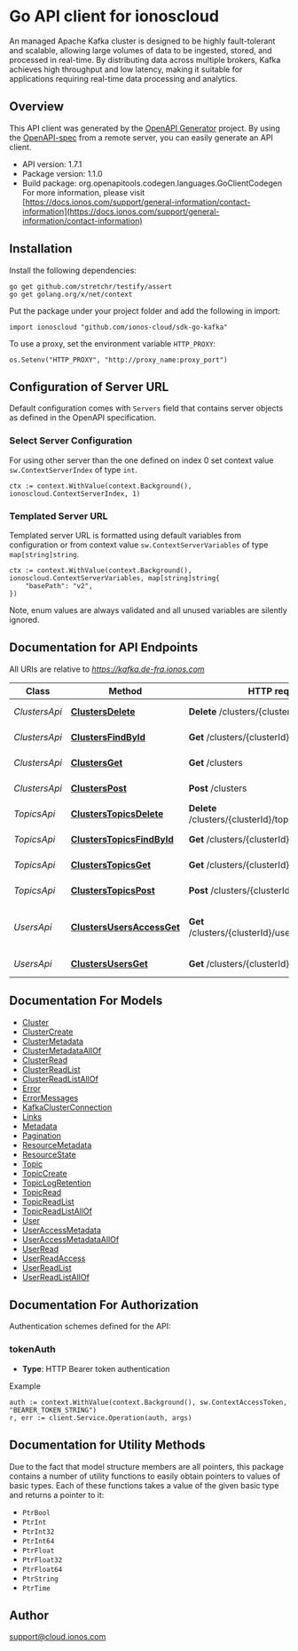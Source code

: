 # Go API client for ionoscloud

An managed Apache Kafka cluster is designed to be highly fault-tolerant and scalable,
allowing large volumes of data to be ingested, stored, and processed in real-time. By
distributing data across multiple brokers, Kafka achieves high throughput and low
latency, making it suitable for applications requiring real-time data processing and
analytics.


## Overview
This API client was generated by the [OpenAPI Generator](https://openapi-generator.tech) project.  By using the [OpenAPI-spec](https://www.openapis.org/) from a remote server, you can easily generate an API client.

- API version: 1.7.1
- Package version: 1.1.0
- Build package: org.openapitools.codegen.languages.GoClientCodegen
For more information, please visit [https://docs.ionos.com/support/general-information/contact-information](https://docs.ionos.com/support/general-information/contact-information)

## Installation

Install the following dependencies:

```shell
go get github.com/stretchr/testify/assert
go get golang.org/x/net/context
```

Put the package under your project folder and add the following in import:

```golang
import ionoscloud "github.com/ionos-cloud/sdk-go-kafka"
```

To use a proxy, set the environment variable `HTTP_PROXY`:

```golang
os.Setenv("HTTP_PROXY", "http://proxy_name:proxy_port")
```

## Configuration of Server URL

Default configuration comes with `Servers` field that contains server objects as defined in the OpenAPI specification.

### Select Server Configuration

For using other server than the one defined on index 0 set context value `sw.ContextServerIndex` of type `int`.

```golang
ctx := context.WithValue(context.Background(), ionoscloud.ContextServerIndex, 1)
```

### Templated Server URL

Templated server URL is formatted using default variables from configuration or from context value `sw.ContextServerVariables` of type `map[string]string`.

```golang
ctx := context.WithValue(context.Background(), ionoscloud.ContextServerVariables, map[string]string{
	"basePath": "v2",
})
```

Note, enum values are always validated and all unused variables are silently ignored.

## Documentation for API Endpoints

All URIs are relative to *https://kafka.de-fra.ionos.com*

Class | Method | HTTP request | Description
------------ | ------------- | ------------- | -------------
*ClustersApi* | [**ClustersDelete**](docs/api/ClustersApi.md#clustersdelete) | **Delete** /clusters/{clusterId} | Delete Cluster
*ClustersApi* | [**ClustersFindById**](docs/api/ClustersApi.md#clustersfindbyid) | **Get** /clusters/{clusterId} | Retrieve Cluster
*ClustersApi* | [**ClustersGet**](docs/api/ClustersApi.md#clustersget) | **Get** /clusters | Retrieve all Clusters
*ClustersApi* | [**ClustersPost**](docs/api/ClustersApi.md#clusterspost) | **Post** /clusters | Create Cluster
*TopicsApi* | [**ClustersTopicsDelete**](docs/api/TopicsApi.md#clusterstopicsdelete) | **Delete** /clusters/{clusterId}/topics/{topicId} | Delete Topic
*TopicsApi* | [**ClustersTopicsFindById**](docs/api/TopicsApi.md#clusterstopicsfindbyid) | **Get** /clusters/{clusterId}/topics/{topicId} | Retrieve Topic
*TopicsApi* | [**ClustersTopicsGet**](docs/api/TopicsApi.md#clusterstopicsget) | **Get** /clusters/{clusterId}/topics | Retrieve all Topics
*TopicsApi* | [**ClustersTopicsPost**](docs/api/TopicsApi.md#clusterstopicspost) | **Post** /clusters/{clusterId}/topics | Create Topic
*UsersApi* | [**ClustersUsersAccessGet**](docs/api/UsersApi.md#clustersusersaccessget) | **Get** /clusters/{clusterId}/users/{userId}/access | Retrieve Kafka User with credentials.
*UsersApi* | [**ClustersUsersGet**](docs/api/UsersApi.md#clustersusersget) | **Get** /clusters/{clusterId}/users | Retrieve all Users


## Documentation For Models

 - [Cluster](docs/models/Cluster.md)
 - [ClusterCreate](docs/models/ClusterCreate.md)
 - [ClusterMetadata](docs/models/ClusterMetadata.md)
 - [ClusterMetadataAllOf](docs/models/ClusterMetadataAllOf.md)
 - [ClusterRead](docs/models/ClusterRead.md)
 - [ClusterReadList](docs/models/ClusterReadList.md)
 - [ClusterReadListAllOf](docs/models/ClusterReadListAllOf.md)
 - [Error](docs/models/Error.md)
 - [ErrorMessages](docs/models/ErrorMessages.md)
 - [KafkaClusterConnection](docs/models/KafkaClusterConnection.md)
 - [Links](docs/models/Links.md)
 - [Metadata](docs/models/Metadata.md)
 - [Pagination](docs/models/Pagination.md)
 - [ResourceMetadata](docs/models/ResourceMetadata.md)
 - [ResourceState](docs/models/ResourceState.md)
 - [Topic](docs/models/Topic.md)
 - [TopicCreate](docs/models/TopicCreate.md)
 - [TopicLogRetention](docs/models/TopicLogRetention.md)
 - [TopicRead](docs/models/TopicRead.md)
 - [TopicReadList](docs/models/TopicReadList.md)
 - [TopicReadListAllOf](docs/models/TopicReadListAllOf.md)
 - [User](docs/models/User.md)
 - [UserAccessMetadata](docs/models/UserAccessMetadata.md)
 - [UserAccessMetadataAllOf](docs/models/UserAccessMetadataAllOf.md)
 - [UserRead](docs/models/UserRead.md)
 - [UserReadAccess](docs/models/UserReadAccess.md)
 - [UserReadList](docs/models/UserReadList.md)
 - [UserReadListAllOf](docs/models/UserReadListAllOf.md)


## Documentation For Authorization


Authentication schemes defined for the API:
### tokenAuth

- **Type**: HTTP Bearer token authentication

Example

```golang
auth := context.WithValue(context.Background(), sw.ContextAccessToken, "BEARER_TOKEN_STRING")
r, err := client.Service.Operation(auth, args)
```


## Documentation for Utility Methods

Due to the fact that model structure members are all pointers, this package contains
a number of utility functions to easily obtain pointers to values of basic types.
Each of these functions takes a value of the given basic type and returns a pointer to it:

* `PtrBool`
* `PtrInt`
* `PtrInt32`
* `PtrInt64`
* `PtrFloat`
* `PtrFloat32`
* `PtrFloat64`
* `PtrString`
* `PtrTime`

## Author

support@cloud.ionos.com

